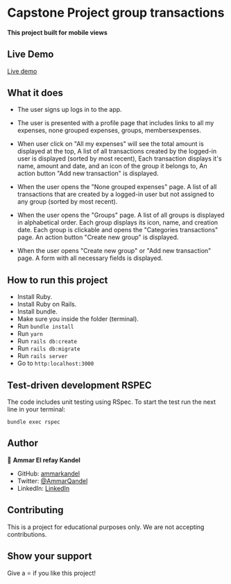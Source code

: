 # Capstone Project group transactions

#### This project built for mobile views

## Live Demo

[Live demo](https://expenses-regulator.herokuapp.com/)

## What it does

- The user signs up logs in to the app.

- The user is presented with a profile page that includes links to all my expenses, none grouped expenses, groups, membersexpenses.

- When user click on "All my expenses" will see the total amount is displayed at the top, A list of all transactions created by the logged-in user is displayed (sorted by most recent), Each transaction displays it's name, amount and date, and an icon of the group it belongs to, An action button "Add new transaction" is displayed.

- When the user opens the "None grouped expenses" page. A list of all transactions that are created by a logged-in user but not assigned to any group (sorted by most recent).

- When the user opens the "Groups" page. A list of all groups is displayed in alphabetical order. Each group displays its icon, name, and creation date. Each group is clickable and opens the "Categories transactions" page. An action button "Create new group" is displayed.

- When the user opens "Create new group" or "Add new transaction" page. A form with all necessary fields is displayed.

## How to run this project

- Install Ruby.
- Install Ruby on Rails.
- Install bundle.
- Make sure you inside the folder (terminal).
- Run `bundle install`
- Run `yarn`
- Run `rails db:create`
- Run `rails db:migrate`
- Run `rails server`
- Go to `http:localhost:3000`

## Test-driven development RSPEC

The code includes unit testing using RSpec. To start the test run the next line in your terminal:

`bundle exec rspec`

## Author

👤 **Ammar El refay Kandel**

- GitHub: [ammarkandel](https://github.com/ammarkandel)
- Twitter: [@AmmarQandel](https://twitter.com/AmmarQandel)
- LinkedIn: [LinkedIn](https://www.linkedin.com/in/ammar-kandel-7b4100193/)

## Contributing

This is a project for educational purposes only. We are not accepting contributions.

## Show your support

Give a ⭐️ if you like this project!
